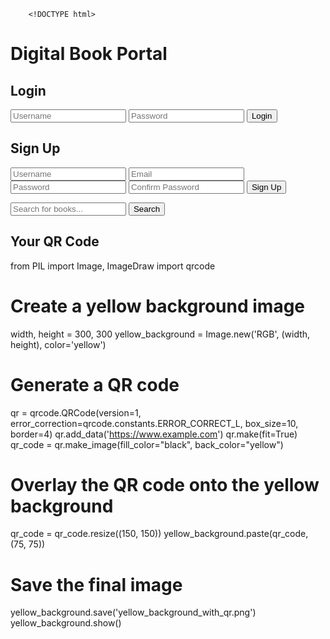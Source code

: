         <!DOCTYPE html>
<html lang="en">
<head>
    <meta charset="UTF-8">
    <meta name="viewport" content="width=device-width, initial-scale=1.0">
    <title>Digital Book Portal</title>
    <link rel="stylesheet" href="styles.css">
</head>
<body>
    <div class="container">
        <h1>Digital Book Portal</h1>
        <div class="form-container">
            <form id="login-form">
                <h2>Login</h2>
                <input type="text" id="login-username" placeholder="Username" required>
                <input type="password" id="login-password" placeholder="Password" required>
                <button type="submit">Login</button>
            </form>
            <form id="signup-form">
                <h2>Sign Up</h2>
                <input type="text" id="signup-username" placeholder="Username" required>
                <input type="email" id="signup-email" placeholder="Email" required>
                <input type="password" id="signup-password" placeholder="Password" required>
                <input type="password" id="signup-confirm-password" placeholder="Confirm Password" required>
                <button type="submit">Sign Up</button>
            </form>
        </div>
        <div class="search-container">
            <input type="text" id="search-bar" placeholder="Search for books...">
            <button id="search-button">Search</button>
        </div>
        <div id="qr-code-container">
            <h2>Your QR Code</h2>
            <div id="qr-code"></div>
        </div>
    </div>
    <script src="app.js"></script>
</body>
from PIL import Image, ImageDraw
import qrcode

# Create a yellow background image
width, height = 300, 300
yellow_background = Image.new('RGB', (width, height), color='yellow')

# Generate a QR code
qr = qrcode.QRCode(version=1, error_correction=qrcode.constants.ERROR_CORRECT_L, box_size=10, border=4)
qr.add_data('https://www.example.com')
qr.make(fit=True)
qr_code = qr.make_image(fill_color="black", back_color="yellow")

# Overlay the QR code onto the yellow background
qr_code = qr_code.resize((150, 150))
yellow_background.paste(qr_code, (75, 75))

# Save the final image
yellow_background.save('yellow_background_with_qr.png')
yellow_background.show()


